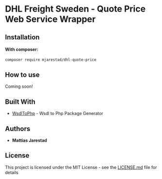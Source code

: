 # DHL Freight Sweden - Quote Price Web Service Wrapper

## Installation

#### With composer:

```bash
composer require mjarestad/dhl-quote-price
```

## How to use

Coming soon!

## Built With

* [WsdlToPhp](WsdlToPhp) - Wsdl to Php Package Generator
## Authors

* **Mattias Jarestad**

## License

This project is licensed under the MIT License - see the [LICENSE.md](LICENSE.md) file for details